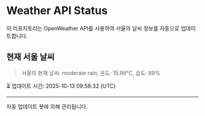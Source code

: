 
# Weather API Status

이 리포지토리는 OpenWeather API를 사용하여 서울의 날씨 정보를 자동으로 업데이트합니다.

## 현재 서울 날씨
> 서울의 현재 날씨: moderate rain, 온도: 15.98°C, 습도: 89%

⏳ 업데이트 시간: 2025-10-13 09:58:32 (UTC)

---
자동 업데이트 봇에 의해 관리됩니다.
